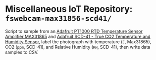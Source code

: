 # Miscellaneous IoT Repository: `fswebcam-max31856-scd41/`

Script to sample from an [Adafruit PT1000 RTD Temperature Sensor Amplifier MAX31865](https://www.adafruit.com/product/3328) and [Adafruit SCD-41 - True CO2 Temperature and Humidity Sensor](https://www.adafruit.com/product/5190), label the photograph with temperature (`C`, Max31865), CO2 (`ppm`, SCD-41), and Relative Humidity (`RH`, SCD-41), then write data samples to CSV.

<!-- include photos/schematic(s)/...? -->
